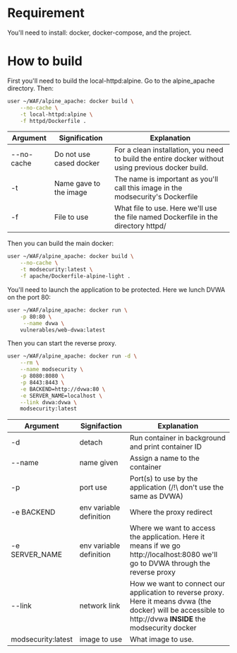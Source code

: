 
# Requirement
You'll need to install: docker, docker-compose, and the project.

# How to build
First you'll need to build the local-httpd:alpine. Go to the alpine_apache directory.
Then:
```bash
user ~/WAF/alpine_apache: docker build \
	--no-cache \
	-t local-httpd:alpine \
	-f httpd/Dockerfile .
```

| Argument   | Signification           | Explanation                                                                                        |
| ---------- | ----------------------- | -------------------------------------------------------------------------------------------------- |
| --no-cache | Do not use cased docker | For a clean installation, you need to build the entire docker without using previous docker build. |
| -t         | Name gave to the image  | The name is important as you'll call this image in the modsecurity's Dockerfile                    |
| -f         | File to use             | What file to use. Here we'll use the file named Dockerfile in the directory httpd/                 |

Then you can build the main docker:
```bash
user ~/WAF/alpine_apache: docker build \
	--no-cache \
	-t modsecurity:latest \
	-f apache/Dockerfile-alpine-light .
```

You'll need to launch the application to be protected. Here we lunch DVWA on the port 80:
```bash
user ~/WAF/alpine_apache: docker run \
	-p 80:80 \
	 --name dvwa \
	vulnerables/web-dvwa:latest
```

Then you can start the reverse proxy. 
```bash
user ~/WAF/alpine_apache: docker run -d \
	--rm \
	--name modsecurity \
	-p 8080:8080 \
	-p 8443:8443 \
	-e BACKEND=http://dvwa:80 \
	-e SERVER_NAME=localhost \
	--link dvwa:dvwa \
	modsecurity:latest
```

| Argument           | Signifaction            | Explanation                                                                                                                                                  |
| ------------------ | ----------------------- | ------------------------------------------------------------------------------------------------------------------------------------------------------------ |
| -d                 | detach                  | Run container in background and print container ID                                                                                                           |
| --name             | name given              | Assign a name to the container                                                                                                                               |
| -p                 | port use                | Port(s) to use by the application (/!\ don't use the same as DVWA)                                                                                           |
| -e BACKEND         | env variable definition | Where the proxy redirect                                                                                                                                     |
| -e SERVER_NAME     | env variable definition | Where we want to access the application. Here it means if we go http://localhost:8080 we'll go to DVWA through the reverse proxy                             |
| --link             | network link            | How we want to connect our application to reverse proxy. Here it means dvwa (the docker) will be accessible to http://dvwa **INSIDE** the modsecurity docker |
| modsecurity:latest | image to use            | What image to use.                                                                                                                                           |

